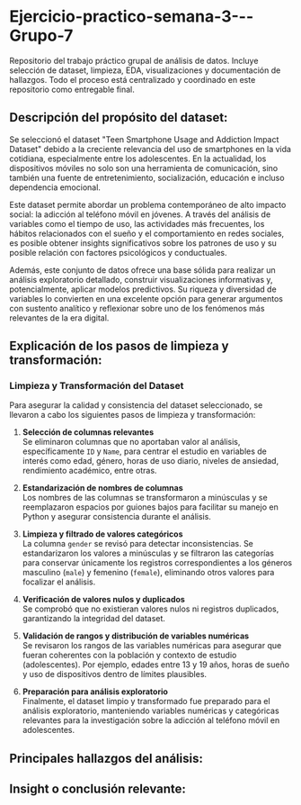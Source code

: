 # Ejercicio-practico-semana-3---Grupo-7
Repositorio del trabajo práctico grupal de análisis de datos. Incluye selección de dataset, limpieza, EDA, visualizaciones y documentación de hallazgos. Todo el proceso está centralizado y coordinado en este repositorio como entregable final.

## Descripción del propósito del dataset:
Se seleccionó el dataset "Teen Smartphone Usage and Addiction Impact Dataset" debido a la creciente relevancia del uso de smartphones en la vida cotidiana, especialmente entre los adolescentes. En la actualidad, los dispositivos móviles no solo son una herramienta de comunicación, sino también una fuente de entretenimiento, socialización, educación e incluso dependencia emocional.

Este dataset permite abordar un problema contemporáneo de alto impacto social: la adicción al teléfono móvil en jóvenes. A través del análisis de variables como el tiempo de uso, las actividades más frecuentes, los hábitos relacionados con el sueño y el comportamiento en redes sociales, es posible obtener insights significativos sobre los patrones de uso y su posible relación con factores psicológicos y conductuales.

Además, este conjunto de datos ofrece una base sólida para realizar un análisis exploratorio detallado, construir visualizaciones informativas y, potencialmente, aplicar modelos predictivos. Su riqueza y diversidad de variables lo convierten en una excelente opción para generar argumentos con sustento analítico y reflexionar sobre uno de los fenómenos más relevantes de la era digital.

## Explicación de los pasos de limpieza y transformación:
### Limpieza y Transformación del Dataset

Para asegurar la calidad y consistencia del dataset seleccionado, se llevaron a cabo los siguientes pasos de limpieza y transformación:

1. **Selección de columnas relevantes**  
   Se eliminaron columnas que no aportaban valor al análisis, específicamente `ID` y `Name`, para centrar el estudio en variables de interés como edad, género, horas de uso diario, niveles de ansiedad, rendimiento académico, entre otras.

2. **Estandarización de nombres de columnas**  
   Los nombres de las columnas se transformaron a minúsculas y se reemplazaron espacios por guiones bajos para facilitar su manejo en Python y asegurar consistencia durante el análisis.

3. **Limpieza y filtrado de valores categóricos**  
   La columna `gender` se revisó para detectar inconsistencias. Se estandarizaron los valores a minúsculas y se filtraron las categorías para conservar únicamente los registros correspondientes a los géneros masculino (`male`) y femenino (`female`), eliminando otros valores para focalizar el análisis.

4. **Verificación de valores nulos y duplicados**  
   Se comprobó que no existieran valores nulos ni registros duplicados, garantizando la integridad del dataset.

5. **Validación de rangos y distribución de variables numéricas**  
   Se revisaron los rangos de las variables numéricas para asegurar que fueran coherentes con la población y contexto de estudio (adolescentes). Por ejemplo, edades entre 13 y 19 años, horas de sueño y uso de dispositivos dentro de límites plausibles.

6. **Preparación para análisis exploratorio**  
   Finalmente, el dataset limpio y transformado fue preparado para el análisis exploratorio, manteniendo variables numéricas y categóricas relevantes para la investigación sobre la adicción al teléfono móvil en adolescentes.

## Principales hallazgos del análisis:

## Insight o conclusión relevante:
